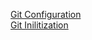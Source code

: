 <a href="gitConfig.md"> Git Configuration </a> <br>
<a href="gitInilitization.md"> Git Inilitization </a>
